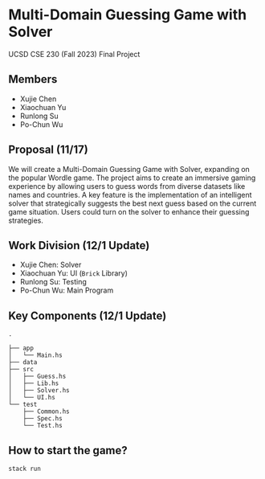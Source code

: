 # Multi-Domain Guessing Game with Solver
UCSD CSE 230 (Fall 2023) Final Project
## Members
- Xujie Chen
- Xiaochuan Yu
- Runlong Su
- Po-Chun Wu
## Proposal (11/17)
We will create a Multi-Domain Guessing Game with Solver, expanding on the popular Wordle game. The project aims to create an immersive gaming experience by allowing users to guess words from diverse datasets like names and countries. A key feature is the implementation of an intelligent solver that strategically suggests the best next guess based on the current game situation. Users could turn on the solver to enhance their guessing strategies.
## Work Division (12/1 Update)
- Xujie Chen: Solver
- Xiaochuan Yu: UI (`Brick` Library)
- Runlong Su: Testing
- Po-Chun Wu: Main Program
## Key Components (12/1 Update)
```
.

├── app
│   └── Main.hs
├── data
├── src
│   ├── Guess.hs
│   ├── Lib.hs
│   ├── Solver.hs
│   └── UI.hs
└── test
    ├── Common.hs
    ├── Spec.hs
    └── Test.hs
```
## How to start the game?
```
stack run
```